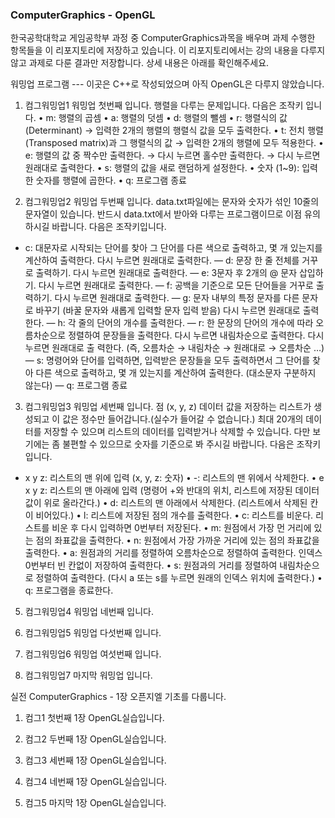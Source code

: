 ### ComputerGraphics - OpenGL
한국공학대학교 게임공학부 과정 중 ComputerGraphics과목을 배우며 과제 수행한 항목들을 이 리포지토리에 저장하고 있습니다.
이 리포지토리에서는 강의 내용을 다루지 않고 과제로 다룬 결과만 저장합니다.
상세 내용은 아래를 확인해주세요.

워밍업 프로그램 --- 이곳은 C++로 작성되었으며 아직 OpenGL은 다루지 않았습니다.
1. 컴그워밍업1
워밍업 첫번째 입니다. 행렬을 다루는 문제입니다.
다음은 조작키 입니다.
• m: 행렬의 곱셈
• a: 행렬의 덧셈
• d: 행렬의 뺄셈
• r: 행렬식의 값 (Determinant) → 입력한 2개의 행렬의 행렬식 값을 모두 출력한다.
• t: 전치 행렬(Transposed matrix)과 그 행렬식의 값 → 입력한 2개의 행렬에 모두 적용한다.
• e: 행렬의 값 중 짝수만 출력한다. → 다시 누르면 홀수만 출력한다. → 다시 누르면 원래대로 출력한다.
• s: 행렬의 값을 새로 랜덤하게 설정한다.
• 숫자 (1~9): 입력한 숫자를 행렬에 곱한다.
• q: 프로그램 종료

2. 컴그워밍업2
워밍업 두번째 입니다. data.txt파일에는 문자와 숫자가 섞인 10줄의 문자열이 있습니다.
반드시 data.txt에서 받아와 다루는 프로그램이므로 이점 유의하시길 바랍니다.
다음은 조작키입니다.
- c: 대문자로 시작되는 단어를 찾아 그 단어를 다른 색으로 출력하고, 몇 개 있는지를 계산하여 출력한다. 다시 누르면 원래대로 출력한다.
— d: 문장 한 줄 전체를 거꾸로 출력하기. 다시 누르면 원래대로 출력한다.
— e: 3문자 후 2개의 @ 문자 삽입하기. 다시 누르면 원래대로 출력한다.
— f: 공백을 기준으로 모든 단어들을 거꾸로 출력하기. 다시 누르면 원래대로 출력한다.
— g: 문자 내부의 특정 문자를 다른 문자로 바꾸기 (바꿀 문자와 새롭게 입력할 문자 입력 받음) 다시 누르면 원래대로 출력한다.
— h: 각 줄의 단어의 개수를 출력한다.
— r: 한 문장의 단어의 개수에 따라 오름차순으로 정렬하여 문장들을 출력한다. 다시 누르면 내림차순으로 출력한다. 다시 누르면 원래대로 출
력한다. (즉, 오름차순 → 내림차순 → 원래대로 → 오름차순 …)
— s: 명령어와 단어를 입력하면, 입력받은 문장들을 모두 출력하면서 그 단어를 찾아 다른 색으로 출력하고, 몇 개 있는지를 계산하여 출력한다.
(대소문자 구분하지 않는다)
— q: 프로그램 종료

3. 컴그워밍업3
워밍업 세번째 입니다. 점 (x, y, z) 데이터 값을 저장하는 리스트가 생성되고 이 값은 정수만 들어갑니다.(실수가 들어갈 수 없습니다.)
최대 20개의 데이터를 저장할 수 있으며 리스트의 데이터를 입력받거나 삭제할 수 있습니다.
다만 보기에는 좀 불편할 수 있으므로 숫자를 기준으로 봐 주시길 바랍니다.
다음은 조작키입니다.
+ x y z: 리스트의 맨 위에 입력 (x, y, z: 숫자)
• -: 리스트의 맨 위에서 삭제한다.
• e x y z: 리스트의 맨 아래에 입력 (명령어 +와 반대의 위치, 리스트에 저장된 데이터값이 위로 올라간다.)
• d: 리스트의 맨 아래에서 삭제한다. (리스트에서 삭제된 칸이 비어있다.)
• l: 리스트에 저장된 점의 개수를 출력한다.
• c: 리스트를 비운다. 리스트를 비운 후 다시 입력하면 0번부터 저장된다.
• m: 원점에서 가장 먼 거리에 있는 점의 좌표값을 출력한다.
• n: 원점에서 가장 가까운 거리에 있는 점의 좌표값을 출력한다.
• a: 원점과의 거리를 정렬하여 오름차순으로 정렬하여 출력한다. 인덱스 0번부터 빈 칸없이 저장하여 출력한다.
• s: 원점과의 거리를 정렬하여 내림차순으로 정렬하여 출력한다. (다시 a 또는 s를 누르면 원래의 인덱스 위치에 출력한다.)
• q: 프로그램을 종료한다.

5. 컴그워밍업4
워밍업 네번째 입니다.

6. 컴그워밍업5
워밍업 다섯번째 입니다.

7. 컴그워밍업6
워밍업 여섯번째 입니다.

8. 컴그워밍업7
마지막 워밍업 입니다.

실전 ComputerGraphics - 1장 오픈지엘 기초를 다룹니다.
1. 컴그1
첫번째 1장 OpenGL실습입니다. 

2. 컴그2
두번째 1장 OpenGL실습입니다.

4. 컴그3
세번째 1장 OpenGL실습입니다.

5. 컴그4
네번째 1장 OpenGL실습입니다.

6. 컴그5
마지막 1장 OpenGL실습입니다.
